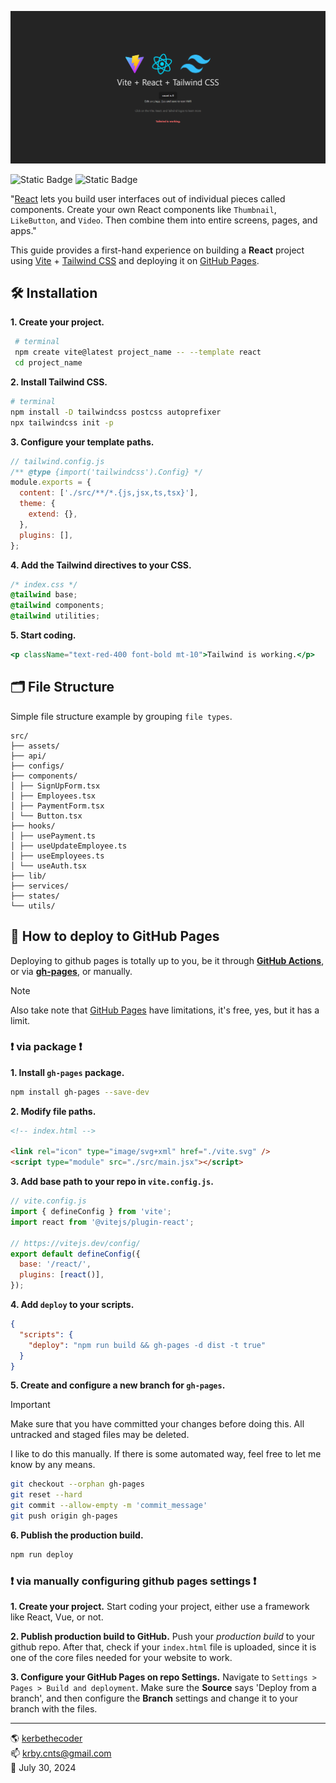 ![image](./public/snap.png)

![Static Badge](https://img.shields.io/badge/react-v18%2e3%2e1-58c4dc) ![Static Badge](https://img.shields.io/badge/tailwindcss-v3%2e4%2e7-38bdf8)

"[React](https://react.dev/) lets you build user interfaces out of individual pieces called components. Create your own React components like `Thumbnail`, `LikeButton`, and `Video`. Then combine them into entire screens, pages, and apps."

This guide provides a first-hand experience on building a **React** project using [Vite](https://vitejs.dev/guide/#scaffolding-your-first-vite-project) + [Tailwind CSS](https://tailwindcss.com/) and deploying it on [GitHub Pages](https://pages.github.com/).

## 🛠️ Installation

**1. Create your project.**

```bash
 # terminal
 npm create vite@latest project_name -- --template react
 cd project_name
```

**2. Install Tailwind CSS.**

```bash
# terminal
npm install -D tailwindcss postcss autoprefixer
npx tailwindcss init -p
```

**3. Configure your template paths.**

```js
// tailwind.config.js
/** @type {import('tailwindcss').Config} */
module.exports = {
  content: ['./src/**/*.{js,jsx,ts,tsx}'],
  theme: {
    extend: {},
  },
  plugins: [],
};
```

**4. Add the Tailwind directives to your CSS.**

```css
/* index.css */
@tailwind base;
@tailwind components;
@tailwind utilities;
```

**5. Start coding.**

```jsx
<p className="text-red-400 font-bold mt-10">Tailwind is working.</p>
```

## 🗂️ File Structure

Simple file structure example by grouping `file types`.

```
src/
├── assets/
├── api/
├── configs/
├── components/
│ ├── SignUpForm.tsx
│ ├── Employees.tsx
│ ├── PaymentForm.tsx
│ └── Button.tsx
├── hooks/
│ ├── usePayment.ts
│ ├── useUpdateEmployee.ts
│ ├── useEmployees.ts
│ └── useAuth.tsx
├── lib/
├── services/
├── states/
└── utils/
```

## 🛫 How to deploy to GitHub Pages

Deploying to github pages is totally up to you, be it through **[GitHub Actions](https://docs.github.com/en/actions/deployment/about-deployments/deploying-with-github-actions)**, or via **[gh-pages](https://www.npmjs.com/package/gh-pages)**, or manually.

> [!NOTE]
>
> Also take note that [GitHub Pages](https://pages.github.com/) have limitations, it's free, yes, but it has a limit.

### ❗ via package ❗

**1. Install `gh-pages` package.**

```bash
npm install gh-pages --save-dev
```

**2. Modify file paths.**

```html
<!-- index.html -->

<link rel="icon" type="image/svg+xml" href="./vite.svg" />
<script type="module" src="./src/main.jsx"></script>
```

**3. Add base path to your repo in `vite.config.js`.**

```js
// vite.config.js
import { defineConfig } from 'vite';
import react from '@vitejs/plugin-react';

// https://vitejs.dev/config/
export default defineConfig({
  base: '/react/',
  plugins: [react()],
});
```

**4. Add `deploy` to your scripts.**

```json
{
  "scripts": {
    "deploy": "npm run build && gh-pages -d dist -t true"
  }
}
```

**5. Create and configure a new branch for `gh-pages`.**

> [!IMPORTANT]
>
> Make sure that you have committed your changes before doing this. All untracked and staged files may be deleted.
>
> I like to do this manually. If there is some automated way, feel free to let me know by any means.

```bash
git checkout --orphan gh-pages
git reset --hard
git commit --allow-empty -m 'commit_message'
git push origin gh-pages
```

**6. Publish the production build.**

```bash
npm run deploy
```

### ❗ via manually configuring github pages settings ❗

**1. Create your project.**
Start coding your project, either use a framework like React, Vue, or not.

**2. Publish production build to GitHub.**
Push your _production build_ to your github repo. After that, check if your `index.html` file is uploaded, since it is one of the core files needed for your website to work.

**3. Configure your GitHub Pages on repo Settings.**
Navigate to `Settings > Pages > Build and deployment`. Make sure the **Source** says 'Deploy from a branch', and then configure the **Branch** settings and change it to your branch with the files.

---

🌎 [kerbethecoder](https://kerbethecoder.com/)  
📫 krby.cnts@gmail.com  
📌 July 30, 2024
